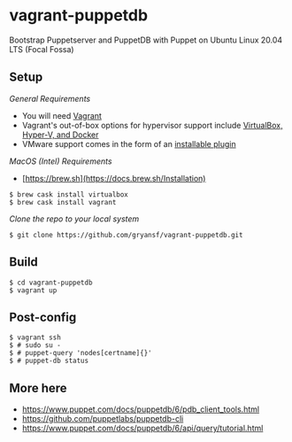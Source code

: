# vagrant-puppetdb
Bootstrap Puppetserver and PuppetDB with Puppet on Ubuntu Linux 20.04 LTS (Focal Fossa)

Setup
-----
*General Requirements*
- You will need [Vagrant](https://developer.hashicorp.com/vagrant/docs/installation)
- Vagrant's out-of-box options for hypervisor support include [VirtualBox, Hyper-V, and Docker](https://developer.hashicorp.com/vagrant/docs/providers) 
- VMware support comes in the form of an [installable plugin](https://developer.hashicorp.com/vagrant/docs/providers/vmware/vagrant-vmware-utility)

*MacOS (Intel) Requirements*
- [https://brew.sh](https://docs.brew.sh/Installation)
```
$ brew cask install virtualbox
$ brew cask install vagrant
```
*Clone the repo to your local system*
```
$ git clone https://github.com/gryansf/vagrant-puppetdb.git
```

Build
-------
```
$ cd vagrant-puppetdb
$ vagrant up
```

Post-config
-----------------
```
$ vagrant ssh
$ # sudo su -
$ # puppet-query 'nodes[certname]{}'
$ # puppet-db status
```

More here
---------
- https://www.puppet.com/docs/puppetdb/6/pdb_client_tools.html
- https://github.com/puppetlabs/puppetdb-cli
- https://www.puppet.com/docs/puppetdb/6/api/query/tutorial.html
